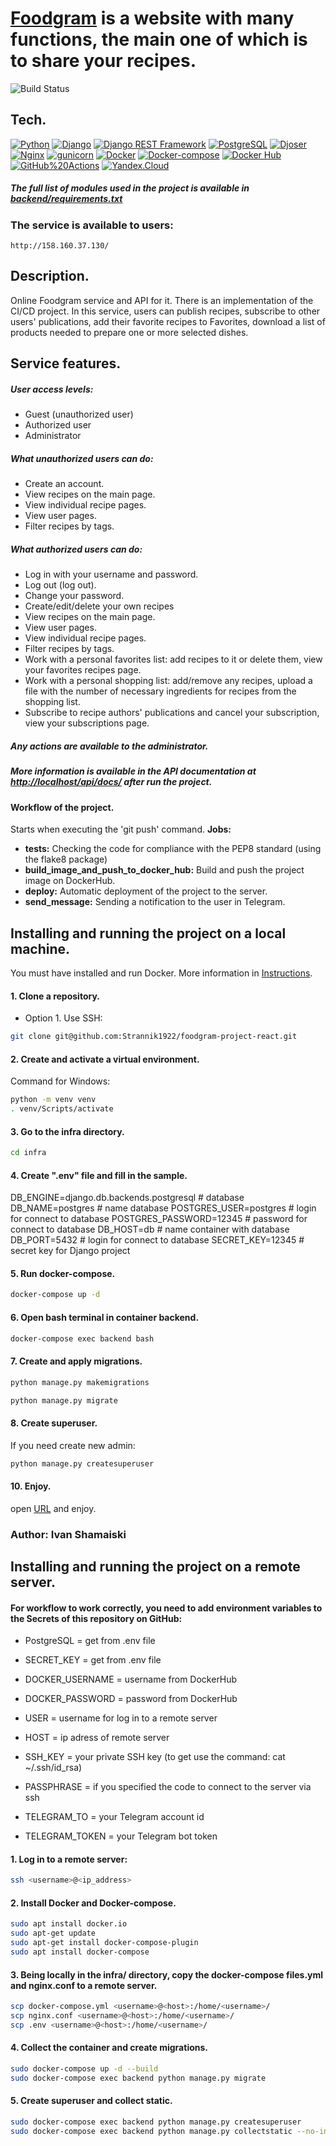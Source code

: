 # [Foodgram](http://foodmanager.sytes.net/recipes) is a website with many functions, the main one of which is to share your recipes.

![Build Status](https://github.com/Strannik1922/foodgram-project-react/actions/workflows/foodgram_workflow.yml/badge.svg)

## Tech.
[![Python](https://img.shields.io/badge/-Python-464646?style=flat&logo=Python&logoColor=56C0C0&color=008080)](https://www.python.org/)
[![Django](https://img.shields.io/badge/-Django-464646?style=flat&logo=Django&logoColor=56C0C0&color=008080)](https://www.djangoproject.com/)
[![Django REST Framework](https://img.shields.io/badge/-Django%20REST%20Framework-464646?style=flat&logo=Django%20REST%20Framework&logoColor=56C0C0&color=008080)](https://www.django-rest-framework.org/)
[![PostgreSQL](https://img.shields.io/badge/-PostgreSQL-464646?style=flat&logo=PostgreSQL&logoColor=56C0C0&color=008080)](https://www.postgresql.org/)
[![Djoser](https://img.shields.io/badge/-Djoser-464646?style=flat&logo=Djoser&logoColor=56C0C0&color=008080)](https://github.com/sunscrapers/djoser)
[![Nginx](https://img.shields.io/badge/-NGINX-464646?style=flat&logo=NGINX&logoColor=56C0C0&color=008080)](https://nginx.org/ru/)
[![gunicorn](https://img.shields.io/badge/-gunicorn-464646?style=flat&logo=gunicorn&logoColor=56C0C0&color=008080)](https://gunicorn.org/)
[![Docker](https://img.shields.io/badge/-Docker-464646?style=flat&logo=Docker&logoColor=56C0C0&color=008080)](https://www.docker.com/)
[![Docker-compose](https://img.shields.io/badge/-Docker%20compose-464646?style=flat&logo=Docker&logoColor=56C0C0&color=008080)](https://www.docker.com/)
[![Docker Hub](https://img.shields.io/badge/-Docker%20Hub-464646?style=flat&logo=Docker&logoColor=56C0C0&color=008080)](https://hub.docker.com/)
[![GitHub%20Actions](https://img.shields.io/badge/-GitHub%20Actions-464646?style=flat&logo=GitHub%20actions&logoColor=56C0C0&color=008080)](https://github.com/features/actions)
[![Yandex.Cloud](https://img.shields.io/badge/-Yandex.Cloud-464646?style=flat&logo=Yandex.Cloud&logoColor=56C0C0&color=008080)](https://cloud.yandex.ru/)

##### The full list of modules used in the project is available in [backend/requirements.txt](https://github.com/MrKalister/foodgram-project-react/blob/master/backend/requirements.txt)


### The service is available to users:
```
http://158.160.37.130/
```

## Description.
Online Foodgram service and API for it. There is an implementation of the CI/CD project. In this service, users can publish recipes, subscribe to other users' publications, add their favorite recipes to Favorites, download a list of products needed to prepare one or more selected dishes.

## Service features.
##### User access levels:
* Guest (unauthorized user)
* Authorized user
* Administrator

##### What unauthorized users can do:
* Create an account.
* View recipes on the main page.
* View individual recipe pages.
* View user pages.
* Filter recipes by tags. 

##### What authorized users can do:
* Log in with your username and password.
* Log out (log out).
* Change your password.
* Create/edit/delete your own recipes
* View recipes on the main page.
* View user pages.
* View individual recipe pages.
* Filter recipes by tags.
* Work with a personal favorites list: add recipes to it or delete them, view your favorites recipes page.
* Work with a personal shopping list: add/remove any recipes, upload a file with the number of necessary ingredients for recipes from the shopping list.
* Subscribe to recipe authors' publications and cancel your subscription, view your subscriptions page.

##### Any actions are available to the administrator.

##### More information is available in the API documentation at <http://localhost/api/docs/> after run the project.

#### Workflow of the project.
Starts when executing the 'git push' command.
**Jobs:**
- **tests:** Checking the code for compliance with the PEP8 standard (using the flake8 package)
- **build_image_and_push_to_docker_hub:** Build and push the project image on DockerHub.
- **deploy:** Automatic deployment of the project to the server.
- **send_message:** Sending a notification to the user in Telegram.

## Installing and running the project on a local machine.
You must have installed and run Docker. More information in [Instructions](https://docs.docker.com/).
#### 1. Clone a repository.
* Option 1. Use SSH:
```bash
git clone git@github.com:Strannik1922/foodgram-project-react.git
```
#### 2. Create and activate a virtual environment.
Command for Windows:
```bash
python -m venv venv
. venv/Scripts/activate
```
#### 3. Go to the infra directory.
```bash
cd infra
```
#### 4. Сreate ".env" file and fill in the sample.

DB_ENGINE=django.db.backends.postgresql # database
DB_NAME=postgres # name database
POSTGRES_USER=postgres # login for connect to database
POSTGRES_PASSWORD=12345 # password for connect to database
DB_HOST=db # name container with database
DB_PORT=5432 # login for connect to database
SECRET_KEY=12345 # secret key for Django project

#### 5. Run docker-compose.
```bash
docker-compose up -d
```
#### 6. Open bash terminal in container backend.
```bash
docker-compose exec backend bash
```
#### 7. Сreate and apply migrations.
```bash
python manage.py makemigrations
```
```bash
python manage.py migrate
```
#### 8. Сreate superuser.
If you need create new admin:
```bash
python manage.py createsuperuser
```
#### 10. Enjoy.
open [URL](http://127.0.0.1/recipes) and enjoy.


### Author: Ivan Shamaiski


## Installing and running the project on a remote server.
#### For workflow to work correctly, you need to add environment variables to the Secrets of this repository on GitHub:

* PostgreSQL = get from .env file
* SECRET_KEY = get from .env file

* DOCKER_USERNAME = username from DockerHub
* DOCKER_PASSWORD = password from DockerHub

* USER = username for log in to a remote server
* HOST = ip adress of remote server
* SSH_KEY = your private SSH key (to get use the command: cat ~/.ssh/id_rsa)
* PASSPHRASE = if you specified the code to connect to the server via ssh

* TELEGRAM_TO = your Telegram account id
* TELEGRAM_TOKEN = your Telegram bot token

#### 1. Log in to a remote server:
```bash
ssh <username>@<ip_address>
```
#### 2. Install Docker and Docker-compose.
```bash
sudo apt install docker.io
sudo apt-get update
sudo apt-get install docker-compose-plugin
sudo apt install docker-compose
```
#### 3. Being locally in the infra/ directory, copy the docker-compose files.yml and nginx.conf to a remote server.
```bash
scp docker-compose.yml <username>@<host>:/home/<username>/
scp nginx.conf <username>@<host>:/home/<username>/
scp .env <username>@<host>:/home/<username>/
```

#### 4. Collect the container and create migrations.
```bash
sudo docker-compose up -d --build
sudo docker-compose exec backend python manage.py migrate
```

#### 5. Create superuser and collect static.
```bash
sudo docker-compose exec backend python manage.py createsuperuser
sudo docker-compose exec backend python manage.py collectstatic --no-input
```